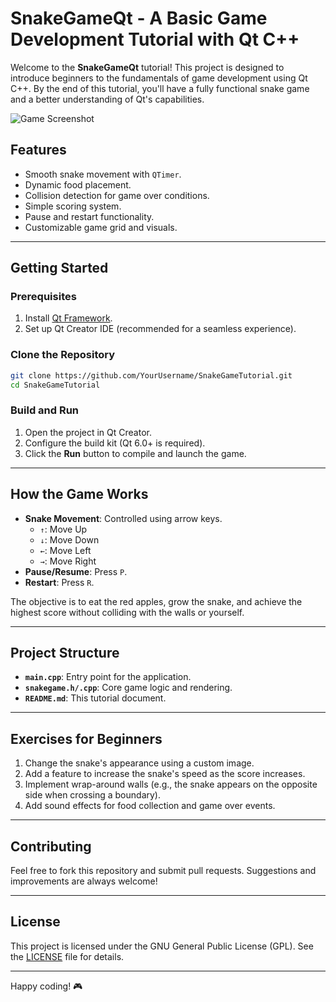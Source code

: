 
# SnakeGameQt - A Basic Game Development Tutorial with Qt C++

Welcome to the **SnakeGameQt** tutorial! This project is designed to introduce beginners to the fundamentals of game development using Qt C++. By the end of this tutorial, you'll have a fully functional snake game and a better understanding of Qt's capabilities.

![Game Screenshot](.screenshots/game.png)

## Features
- Smooth snake movement with `QTimer`.
- Dynamic food placement.
- Collision detection for game over conditions.
- Simple scoring system.
- Pause and restart functionality.
- Customizable game grid and visuals.

---

## Getting Started

### Prerequisites
1. Install [Qt Framework](https://www.qt.io/download).
2. Set up Qt Creator IDE (recommended for a seamless experience).

### Clone the Repository
```bash
git clone https://github.com/YourUsername/SnakeGameTutorial.git
cd SnakeGameTutorial
```

### Build and Run
1. Open the project in Qt Creator.
2. Configure the build kit (Qt 6.0+ is required).
3. Click the **Run** button to compile and launch the game.

---

## How the Game Works
- **Snake Movement**: Controlled using arrow keys.
  - `↑`: Move Up
  - `↓`: Move Down
  - `←`: Move Left
  - `→`: Move Right
- **Pause/Resume**: Press `P`.
- **Restart**: Press `R`.

The objective is to eat the red apples, grow the snake, and achieve the highest score without colliding with the walls or yourself.

---

## Project Structure
- **`main.cpp`**: Entry point for the application.
- **`snakegame.h/.cpp`**: Core game logic and rendering.
- **`README.md`**: This tutorial document.

---

## Exercises for Beginners
1. Change the snake's appearance using a custom image.
2. Add a feature to increase the snake's speed as the score increases.
3. Implement wrap-around walls (e.g., the snake appears on the opposite side when crossing a boundary).
4. Add sound effects for food collection and game over events.

---

## Contributing
Feel free to fork this repository and submit pull requests. Suggestions and improvements are always welcome!

---

## License
This project is licensed under the GNU General Public License (GPL). See the [LICENSE](./LICENSE) file for details.

---

Happy coding! 🎮
